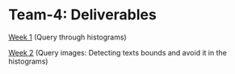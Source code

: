# Team-4: Deliverables

[Week 1](./week1) (Query through histograms)

[Week 2](./week2) (Query images: Detecting texts bounds and avoid it in the histograms)

